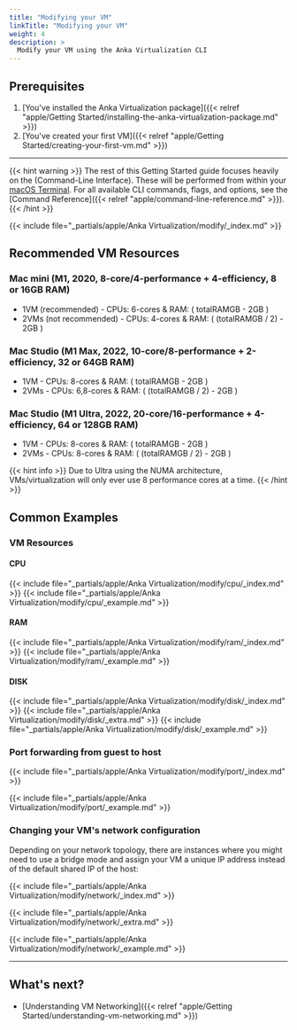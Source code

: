```yaml
---
title: "Modifying your VM"
linkTitle: "Modifying your VM"
weight: 4
description: >
  Modify your VM using the Anka Virtualization CLI
---
```


## Prerequisites

1. [You've installed the Anka Virtualization package]({{< relref "apple/Getting Started/installing-the-anka-virtualization-package.md" >}})
2. [You've created your first VM]({{< relref "apple/Getting Started/creating-your-first-vm.md" >}})

---

{{< hint warning >}}
The rest of this Getting Started guide focuses heavily on the (Command-Line Interface). These will be performed from within your [macOS Terminal](https://support.apple.com/guide/terminal/welcome/mac). For all available CLI commands, flags, and options, see the [Command Reference]({{< relref "apple/command-line-reference.md" >}}).
{{< /hint >}}

{{< include file="_partials/apple/Anka Virtualization/modify/_index.md" >}}

## Recommended VM Resources

### Mac mini (M1, 2020, 8-core/4-performance + 4-efficiency, 8 or 16GB RAM)

- 1VM (recommended) - CPUs: 6-cores & RAM: ( totalRAMGB - 2GB )
- 2VMs  (not recommended) - CPUs: 4-cores & RAM: ( (totalRAMGB / 2) - 2GB )

### Mac Studio (M1 Max, 2022, 10-core/8-performance + 2-efficiency, 32 or 64GB RAM)

- 1VM  - CPUs: 8-cores & RAM: ( totalRAMGB - 2GB )
- 2VMs  - CPUs: 6,8-cores & RAM: ( (totalRAMGB / 2) - 2GB )

### Mac Studio (M1 Ultra, 2022, 20-core/16-performance + 4-efficiency, 64 or 128GB RAM)

- 1VM  - CPUs: 8-cores & RAM: ( totalRAMGB - 2GB )
- 2VMs  - CPUs: 8-cores & RAM: ( (totalRAMGB / 2) - 2GB )

{{< hint info >}}
Due to Ultra using the NUMA architecture, VMs/virtualization will only ever use 8 performance cores at a time.
{{< /hint >}}

## Common Examples

### VM Resources

#### CPU

{{< include file="_partials/apple/Anka Virtualization/modify/cpu/_index.md" >}}
{{< include file="_partials/apple/Anka Virtualization/modify/cpu/_example.md" >}}

#### RAM

{{< include file="_partials/apple/Anka Virtualization/modify/ram/_index.md" >}}
{{< include file="_partials/apple/Anka Virtualization/modify/ram/_example.md" >}}

#### DISK

{{< include file="_partials/apple/Anka Virtualization/modify/disk/_index.md" >}}
{{< include file="_partials/apple/Anka Virtualization/modify/disk/_extra.md" >}}
{{< include file="_partials/apple/Anka Virtualization/modify/disk/_example.md" >}}


### Port forwarding from guest to host

{{< include file="_partials/apple/Anka Virtualization/modify/port/_index.md" >}}

{{< include file="_partials/apple/Anka Virtualization/modify/port/_example.md" >}}

### Changing your VM's network configuration

Depending on your network topology, there are instances where you might need to use a bridge mode and assign your VM a unique IP address instead of the default shared IP of the host:

{{< include file="_partials/apple/Anka Virtualization/modify/network/_index.md" >}}

{{< include file="_partials/apple/Anka Virtualization/modify/network/_extra.md" >}}

{{< include file="_partials/apple/Anka Virtualization/modify/network/_example.md" >}}

---

## What's next?

- [Understanding VM Networking]({{< relref "apple/Getting Started/understanding-vm-networking.md" >}})
